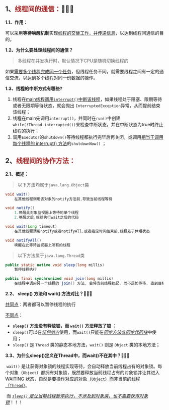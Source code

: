 ## 1、<span style="color:brown">线程间的通信：</span>🎃🎃🎃

**1.1、作用：**

 可以采用**等待唤醒机制**实现<u>线程的交替工作，并传递信息</u>，以达到线程间通信的目的。

**1.2、为什么要处理线程间的通信？**

> 多线程在并发执行时，默认情况下CPU是随机切换线程的

如果<u>需要多个线程完成同一个任务</u>，但线程任务不同，就需要线程之间有一定的通信交流，以达到多个线程对同一份数据的操作。

**1.3、线程的中断方式有哪些?**

1. 线程在<u>main线程调用`interrupt()`中断该线程</u>，如果线程处于阻塞、限期等待或者无限期等待状态，就会抛出 `InterruptedException`异常，从而提前结束该线程；
2. 线程在main先调用`interrupt()`，并同时在`run()`中创建`while(!Thread.interrupted())`来检查中断状态，并在中断状态为true时终止线程的执行；
3. 调用`Executor`的`shutdown()`等待线程都执行完毕后再关闭，或调用<u>相当于调用每个线程的 interrupt() 方法</u>的`shutdownNow()` ；



## 2、<span style="color:brown">线程间的协作方法：</span>

**2.1、概述：**

> 以下方法均属于`java.lang.Object`类

```java
void wait()
    在其他线程调用该对象的notify方法前,导致当前线程等待
```

```java
void notify()
    1.唤醒此对象监视器上等待的单个线程
	2.唤醒之后,继续执行wait之后的代码
```

```java
void wait(Long timeout)
    在其他线程调用notify或者notifyAll,或者指定时间结束前,线程处于休眠状态
```

```java
void notifyAll()
    唤醒在此等待监视器上所有的线程
```

> 以下方法属于`java.lang.Thread`类

```java
public static native void sleep(long millis)
    暂停线程执行
```

```java
public final synchronized void join(long millis)
    在线程中调用另一个线程的 join() 方法, 会将当前线程挂起, 而不是忙等待, 直到目标线程结束
```

**2.2、 sleep() 方法和 wait() 方法对比？**🎋🎋🎋

<u>共同点</u>：两者都可以暂停线程的执行

<u>不同点</u>：

- **`sleep()` 方法没有释放锁，而 `wait()` 方法释放了锁** ；
- `sleep()`可以在<u>*任何地方*</u>使用，而`wait()`只能在<u>*同步方法*或*同步代码块*</u>中使用；
- `sleep()` 是 `Thread` 类的静态本地方法，`wait()` 则是 `Object` 类的本地方法；

**3.3、为什么sleep()定义在Thread中，而wait()不在其中？**🥙🥙🥙

​	`wait()` 是让获得对象锁的线程实现等待，会自动释放当前线程占有的对象锁。每个对象（`Object`）都拥有对象锁，既然要释放当前线程占有的对象锁并让其进入 WAITING 状态，自然是<u>要操作对应的对象（`Object`）而非当前的线程（`Thread`）</u>。

​	而 <u>*`sleep()` 是让当前线程暂停执行，不涉及到对象类，也不需要获得对象锁*</u>！！！
